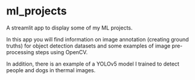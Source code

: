 # ml_projects
A streamlit app to display some of my ML projects.

In this app you will find information on image annotation (creating ground truths) for object detection datasets and some examples of image pre-processing steps using OpenCV.

In addition, there is an example of a YOLOv5 model I trained to detect people and dogs in thermal images.


